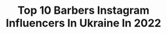 ---
title: Top 10 Barbers Instagram Influencers In Ukraine In 2022
description: >-
  Find top barbers Instagram influencers in Ukraine in 2022. Most popular hashtags: #barbershop #kyiv #ukraine #barber.
platform: Instagram
hits: 26
text_top: Discover the top-rated Instagram influencers on inBeat.
text_bottom: Our platform aggregates 26 Instagram influencers like this in Ukraine for you to contact.
profiles:
  - username: "bodiabarber"
    fullname: >-
      Bogdan Kovch
    bio: >-
      𝕭🅚 LVIV •International educator •TOP barber 🇺🇦 ➖EDUCATION ➖ YouTube 👇👇
    location: "Ukraine"
    followers: 66908
    engagement: 347
    commentsToLikes: 0.014835
    id: ck5cl4m19y8k80i1161gk8f4r
    verified: false
    hashtags: ""
  - username: "v.scherbinina"
    fullname: >-
      Владислава Щербинина
    bio: >-
      🍼В 19 стала мамой @amarant.beauty.lab 💈Mini boss @flow_barbers_ 💅🏼Инструктор курсов по маникюру 📌Реклама @scher.pr Курс👇🏼
    location: "Ukraine"
    followers: 125447
    engagement: 346
    commentsToLikes: 0.010964
    id: ckap53u9ga3130i78ysewz2z7
    verified: false
    hashtags: "#syosscolor, #syoss"
  - username: "barberodessa"
    fullname: >-
      Barber Denis
    bio: >-
      💈Barber from Ukraine 🇺🇦 🥇Winner barber battle 2019 🇳🇱 Worked in the Netherlands 💡Studied wits TOP Barbers worlds 🔥 ⬇️Запись тут⬇️
    location: "Ukraine"
    followers: 3457
    engagement: 809
    commentsToLikes: 0.049097
    id: ck6u007oucvy00j71jvzomyo6
    verified: false
    hashtags: "#wahl, #fadehaircut, #ukraine, #faded"
  - username: "man_barber._"
    fullname: >-
      Garik
    bio: >-
      🇺🇦Ukraine, Dnepr ✂️Мужские стрижки 🔝Борода, да голова. 👊Работаю мощно и жёстко ⬇️💈ОНЛАЙН-ЗАПИСЬ💈⬇️
    location: "Ukraine"
    followers: 8725
    engagement: 460
    commentsToLikes: 0.012864
    id: ck0u1f4pbwmkq0i19um3e6yad
    verified: false
    hashtags: "#slickgorilla, #flattop, #barber, #feide"
  - username: "odessavlad"
    fullname: >-
      Vladimir Pelikh
    bio: >-
      📍Kyiv, Ukraine Made in Ukraine🇺🇦 International male MODEL MA @qmodels 🇺🇸 Traveller Sculptor Follow my ART page @odessavlad_art I speak 🇺🇦🇬🇧🇪🇸🇧🇷🇷🇺
    location: "Ukraine"
    followers: 53223
    engagement: 502
    commentsToLikes: 0.028773
    id: ck5c4a3h40x3n0i119rtl72pi
    verified: false
    hashtags: "#menwithstyle, #menslifestyle, #modelguys, #fitguysofinsta"
  - username: "m.igorevnaaa"
    fullname: >-
      Марина Игоревна🖤
    bio: >-
      Добро пожаловать в мой мир🌍 Мать прекрасного кота Зефира 🐈 Вокалистка 🎤 Сделаю красивые ресницы и брови @igorevnaaa.lash Сотрудничество в Direct❤️
    location: "Ukraine"
    followers: 18897
    engagement: 365
    commentsToLikes: 0.016093
    id: ck8t92s5qmrb40j78at9u9o5j
    verified: false
    hashtags: "#kharkivgram, #antalya, #ukraine, #moscow"
  - username: "ilona.gonchar"
    fullname: >-
      ILONA GONCHAR | DANCER
    bio: >-
      ▪️ЖИЗНЬ В STORIES🔜посты которые #тебепомогут ▪️СТУДЕНТ | УЧИТЕЛЬ ТАНЦЕВ @dance_of_life_2k18 ▪️ВКУСНЕЙШИЕ ДЕСЕРТЫ С ГОЛОВЫ ▪️ПОМОГУ «ПОЛЮБИТЬ СЕБЯ»
    location: "Ukraine"
    followers: 2538
    engagement: 2885
    commentsToLikes: 0.022084
    id: ckap0c1k6poig0i78s14es6zr
    verified: false
    hashtags: "#instaphoto, #instalike, #top, #mood"
  - username: "dmitriy_art.plus"
    fullname: >-
      Dmitriy Vovk Photographer 📷
    bio: >-
      Wedding & Family Photographer Europe 🇪🇺 Open for collaboration 📩 🇬🇷 🇮🇹 🇨🇾 🇦🇹 🇩🇪 🇮🇱 🇺🇦 Book your wedding date 2020/21
    location: "Ukraine"
    followers: 15831
    engagement: 169
    commentsToLikes: 0.037938
    id: ck5q9wi0jdd5q0i110o71mtlu
    verified: false
    hashtags: "#emotions, #italy, #vinnytsia, #wedding"
  - username: "shponchenroi"
    fullname: >-
      Анатолий Шпонарский
    bio: >-
      ▫️Head coach in @muaythaifamilygym ▫️Commercial & PR @znaysvoemesto ▫️Запись на тренировки в direct📩 📍Stopped at @revolution.gym_phuket
    location: "Ukraine"
    followers: 23720
    engagement: 652
    commentsToLikes: 0.005222
    id: ck5he1lizqjuj0i11vpfydliy
    verified: false
    hashtags: "#kiev, #shponchenroi, #muaythai, #thaiboxing"
  - username: "sergey.mikhalok"
    fullname: >-
      Сергей Михалок
    bio: >-
      Обращение BRUTTO NOSTRA:
    location: "Ukraine"
    followers: 73279
    engagement: 390
    commentsToLikes: 0.000236
    id: ck5q3luvjld1f0i11d8rwhw9b
    verified: true
    hashtags: "#lyapiscrew, #ukraine, #odessa, #mikhalokofficial"
---